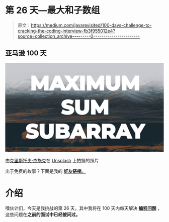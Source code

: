 # 第 26 天—最大和子数组

> 原文：<https://medium.com/javarevisited/100-days-challenge-to-cracking-the-coding-interview-fb3f955012e4?source=collection_archive---------0----------------------->

## **亚马逊 100 天**

[![](img/d4c44993b31d4793b58857a01d03ff8e.png)](https://medium.com/javarevisited/20-array-coding-problems-and-questions-from-programming-interviews-869b475b9121)

由[克里斯托夫·杰施克](https://unsplash.com/@cristofer?utm_source=unsplash&utm_medium=referral&utm_content=creditCopyText)在 [Unsplash](https://unsplash.com/?utm_source=unsplash&utm_medium=referral&utm_content=creditCopyText) 上拍摄的照片

出于免费的故事？下面是我的 [**好友链接。**](/@akshay_ravindran/100-days-challenge-to-cracking-the-coding-interview-fb3f955012e4?source=friends_link&sk=daf7536707e6ce1032bedf2636107d84)

# 介绍

嘿伙计们，今天是我挑战的第 26 天。其中我将在 100 天内每天解决 [**编程问题**](/javarevisited/top-21-string-programming-interview-questions-for-beginners-and-experienced-developers-56037048de45) ，这些问题在**之前的面试中已经被问过。**